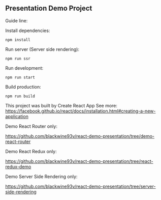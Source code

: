 ## Presentation Demo Project ##

Guide line:

Install dependencies:

```
npm install
```

Run server (Server side rendering):

```
npm run ssr
```

Run development:

```
npm run start
```

Build production:

```
npm run build
```

This project was built by Create React App See more:
https://facebook.github.io/react/docs/installation.html#creating-a-new-application


Demo React Router only:

https://github.com/blackwine93v/react-demo-presentation/tree/demo-react-router


Demo React Redux only:

https://github.com/blackwine93v/react-demo-presentation/tree/react-redux-demo


Demo Server Side Rendering only:

https://github.com/blackwine93v/react-demo-presentation/tree/server-side-rendering
